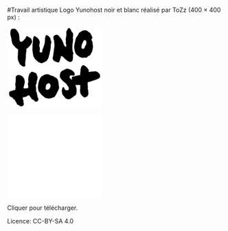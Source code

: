 #Travail artistique
Logo Yunohost noir et blanc réalisé par ToZz (400 × 400 px) :

<a href="/images/ynh_logo_black.png"><img src="/images/ynh_logo_black.png" width=220></a>

<a href="/images/ynh_logo_white.png"><img src="/images/ynh_logo_white.png" width=220></a>

Cliquer pour télécharger.

Licence: CC-BY-SA 4.0